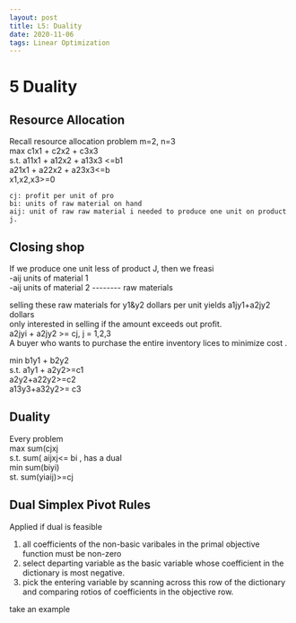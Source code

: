 ```yaml
---
layout: post
title: L5: Duality 
date: 2020-11-06
tags: Linear Optimization
---
```


# 5 Duality  
## Resource Allocation  
Recall resource allocation problem m=2, n=3  
max c1x1 + c2x2 + c3x3  
s.t. a11x1 + a12x2 + a13x3 <=b1  
    a21x1 + a22x2 + a23x3<=b  
            x1,x2,x3>=0  

    cj: profit per unit of pro  
    bi: units of raw material on hand  
    aij: unit of raw raw material i needed to produce one unit on product j.  


## Closing shop  
If we produce one unit less of product J, then we freasi  
-aij units of material 1  
-aij units of material 2  -------- raw materials  

selling these raw materials for y1&y2 dollars per unit yields a1jy1+a2jy2 dollars  
only interested in selling if the amount exceeds out profit.   
    a2jyi + a2jy2 >= cj, j = 1,2,3  
A buyer who wants to purchase the entire inventory lices to minimize cost  .  

min b1y1 + b2y2  
s.t. a1y1 + a2y2>=c1  
    a2y2+a22y2>=c2  
    a13y3+a32y2>= c3   

## Duality   
Every problem  
max sum(cjxj  
s.t. sum( aijxj<= bi ,
has a dual   
min sum(biyi)  
st. sum(yiaij)>=cj

## Dual Simplex Pivot Rules  

Applied if dual is feasible  

1) all coefficients of the non-basic varibales in the primal objective function must be non-zero    
2) select departing variable as the basic variable whose coefficient in the dictionary is most negative.  
3) pick the entering variable by scanning across this row of the dictionary and comparing rotios of coefficients in the objective row.

take an example